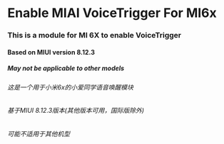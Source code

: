 # Enable MIAI VoiceTrigger For MI6x
### This is a module for MI 6X to enable VoiceTrigger

#### Based on MIUI version 8.12.3

##### May not be applicable to other models

###### 这是一个用于小米6x的小爱同学语音唤醒模块
###### 基于MIUI 8.12.3版本(其他版本可用，国际版除外)
###### 可能不适用于其他机型
